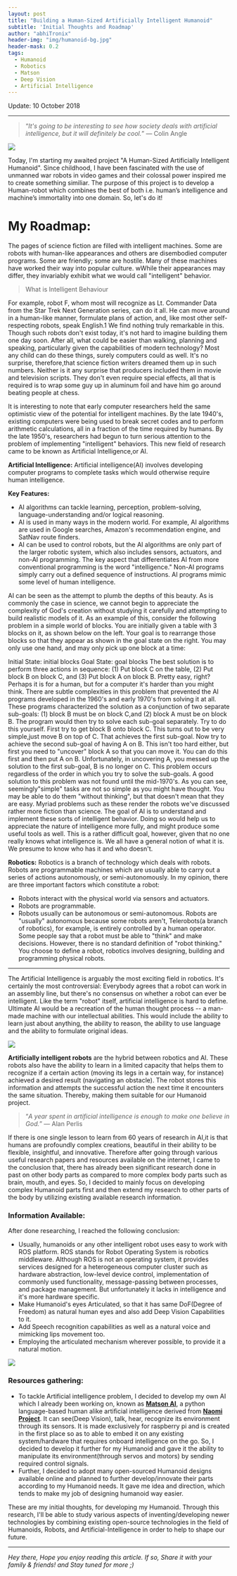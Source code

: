 ```yaml
---
layout: post
title: "Building a Human-Sized Artificially Intelligent Humanoid"
subtitle: 'Initial Thoughts and Roadmap'
author: "abhiTronix"
header-img: "img/humanoid-bg.jpg"
header-mask: 0.2
tags:
  - Humanoid
  - Robotics
  - Matson
  - Deep Vision
  - Artificial Intelligence
---
```


Update: 10 October 2018

---
> “*It's going to be interesting to see how society deals with artificial intelligence, but it will definitely be cool.*” — Colin Angle

![](/img/in-post/manav/humanoid.jpg)

Today, I'm starting my awaited project "A Human-Sized Artificially Intelligent Humanoid". Since childhood, I have been fascinated with the use of unmanned war robots in video games and their colossal power inspired me to create something similiar. The purpose of this project is to develop a Human-robot which combines the best of both i.e. human’s intelligence and machine’s immortality into one domain. So, let's do it!
  
# My Roadmap:

The pages of science fiction are filled with intelligent machines. Some are robots with human-like appearances and others are disembodied computer programs. Some are friendly; some are hostile. Many of these machines have worked their way into popular culture. wWhile their appearances may differ, they invariably exhibit what we would call "intelligent" behavior.

> What is Intelligent Behaviour

For example, robot F, whom most will recognize as Lt. Commander Data from the Star Trek Next Generation series, can do it all. He can move around in a human-like manner, formulate plans of action, and, like most other self-respecting robots, speak English.1 We find nothing truly remarkable in this. Though such robots don't exist today, it's not hard to imagine building them one day soon. After all, what could be easier than walking, planning and speaking, particularly given the capabilities of modern technology? Most any child can do these things, surely computers could as well. It's no surprise, therefore,that science fiction writers dreamed them up in such numbers. Neither is it any surprise that producers included them in movie and television scripts. They don't even require special effects, all that is required is to wrap some guy up in aluminum foil and have him go around beating people at chess.

It is interesting to note that early computer researchers held the same optimistic view of the potential for intelligent machines. By the late 1940's, existing computers were being used to break secret codes and to perform arithmetic calculations, all in a fraction of the time required by humans. By the late 1950's, researchers had begun to turn serious attention to the problem of implementing "intelligent" behaviors. This new field of research came to be known as Artificial Intelligence,or AI.

**Artificial Intelligence:** 
Artificial intelligence(AI) involves developing computer programs to complete tasks which would otherwise require human intelligence.

**Key Features:**

- AI algorithms can tackle learning, perception, problem-solving, language-understanding and/or logical reasoning.
- AI is used in many ways in the modern world. For example, AI algorithms are used in Google searches, Amazon's recommendation engine, and SatNav route finders. 
- AI can be used to control robots, but the AI algorithms are only part of the larger robotic system, which also includes sensors, actuators, and non-AI programming. 
The key aspect that differentiates AI from more conventional programming is the word "intelligence." Non-AI programs simply carry out a defined sequence of instructions. AI programs mimic some level of human intelligence.

AI can be seen as the attempt to plumb the depths of this beauty. As is commonly the case in science, we cannot begin to appreciate the complexity of God's creation without studying it carefully and attempting to build realistic models of it. As an example of this, consider the following problem in a simple world of blocks. You are initially given a table with 3 blocks on it, as shown below on the left. Your goal is to rearrange those blocks so that they appear as shown in the goal state on the right. You may only use one hand, and may only pick up one block at a time:

Initial State: initial blocks	Goal State: goal blocks
The best solution is to perform three actions in sequence: (1) Put block C on the table, (2) Put block B on block C, and (3) Put block A on block B. Pretty easy, right? Perhaps it is for a human, but for a computer it's harder than you might think. There are subtle complexities in this problem that prevented the AI programs developed in the 1960's and early 1970's from solving it at all. These programs characterized the solution as a conjunction of two separate sub-goals: (1) block B must be on block C,and (2) block A must be on block B. The program would then try to solve each sub-goal separately. Try to do this yourself. First try to get block B onto block C. This turns out to be very simple,just move B on top of C. That achieves the first sub-goal. Now try to achieve the second sub-goal of having A on B. This isn't too hard either, but first you need to "uncover" block A so that you can move it. You can do this first and then put A on B. Unfortunately, in uncovering A, you messed up the solution to the first sub-goal, B is no longer on C. This problem occurs regardless of the order in which you try to solve the sub-goals. A good solution to this problem was not found until the mid-1970's. As you can see, seemingly"simple" tasks are not so simple as you might have thought. You may be able to do them "without thinking", but that doesn't mean that they are easy. Myriad problems such as these render the robots we've discussed rather more fiction than science. The goal of AI is to understand and implement these sorts of intelligent behavior. Doing so would help us to appreciate the nature of intelligence more fully, and might produce some useful tools as well. This is a rather difficult goal, however, given that no one really knows what intelligence is. We all have a general notion of what it is. We presume to know who has it and who doesn't.

**Robotics:** Robotics is a branch of technology which deals with robots. Robots are programmable machines which are usually able to carry out a series of actions autonomously, or semi-autonomously.
In my opinion, there are three important factors which constitute a robot:
- Robots interact with the physical world via sensors and actuators.
- Robots are programmable.
- Robots usually can be autonomous or semi-autonomous.
Robots are "usually" autonomous because some robots aren't, Telerobots(a branch of robotics), for example, is entirely controlled by a human operator. Some people say that a robot must be able to "think" and make decisions. However, there is no standard definition of "robot thinking." You choose to define a robot, robotics involves designing, building and programming physical robots.

---

The Artificial Intelligence is arguably the most exciting field in robotics. It's certainly the most controversial: Everybody agrees that a robot can work in an assembly line, but there's no consensus on whether a robot can ever be intelligent. Like the term "robot" itself, artificial intelligence is hard to define. Ultimate AI would be a recreation of the human thought process -- a man-made machine with our intellectual abilities. This would include the ability to learn just about anything, the ability to reason, the ability to use language and the ability to formulate original ideas.

![](/img/in-post/manav/humanoid-ven.jpg)

**Artificially intelligent robots** are the hybrid between robotics and AI. These robots also have the ability to learn in a limited capacity that helps them to recognize if a certain action (moving its legs in a certain way, for instance) achieved a desired result (navigating an obstacle). The robot stores this information and attempts the successful action the next time it encounters the same situation. Thereby, making them suitable for our Humanoid project.

> “*A year spent in artificial intelligence is enough to make one believe in God.*” — Alan Perlis

If there is one single lesson to learn from 60 years of research in AI,it is that humans are profoundly complex creations, beautiful in their ability to be flexible, insightful, and innovative. Therefore after going through various useful research papers and resources available on the internet, I came to the conclusion that, there has already been significant research done in past on other body parts as compared to more complex body parts such as brain, mouth, and eyes. So, I decided to mainly focus on developing complex Humanoid parts first and then extend my research to other parts of the body by utilizing existing available research information. 

### Information Available:
After done researching, I reached the following conclusion:
- Usually, humanoids or any other intelligent robot uses easy to work with ROS platform. ROS stands for Robot Operating System is robotics middleware. Although ROS is not an operating system, it provides services designed for a heterogeneous computer cluster such as hardware abstraction, low-level device control, implementation of commonly used functionality, message-passing between processes, and package management. But unfortunately it lacks in intelligence and it's more hardware specific.
- Make Humanoid's eyes Articulated, so that it has same DoF(Degree of Freedom) as natural human eyes and also add Deep Vision Capabilities to it.
- Add Speech recognition capabilities as well as a natural voice and mimicking lips movement too.
- Employing the articulated mechanism wherever possible, to provide it a natural motion. 

![](/img/in-post/manav/humanoid-brain.jpg)

### Resources gathering:
- To tackle Artificial intelligence problem, I decided to develop my own AI which I already been working on, known as [**Matson AI**](https://sites.google.com/view/matson-ai/home), a python language-based human alike artificial intelligence derived from [**Naomi Project**](https://github.com/NaomiProject/Naomi). It can see(Deep Vision), talk, hear, recognize its environment through its sensors. It is made exclusively for raspberry pi and is created in the first place so as to able to embed it on any existing system/hardware that requires onboard intelligence on the go. So, I decided to develop it further for my Humanoid and gave it the ability to manipulate its environment(through servos and motors) by sending required control signals.
- Further, I decided to adopt many open-sourced Humanoid designs available online and planned to further develop/innovate their parts according to my Humanoid needs. It gave me idea and direction, which tends to make my job of designing humanoid way easier.

These are my initial thoughts, for developing my Humanoid. Through this research, I'll be able to study various aspects of inventing/developing newer technologies by combining existing open-source technologies in the field of Humanoids, Robots, and Artificial-Intelligence in order to help to shape our future.

---

*Hey there, Hope you enjoy reading this article. If so, Share it with your family & friends! and Stay tuned for more ;)*